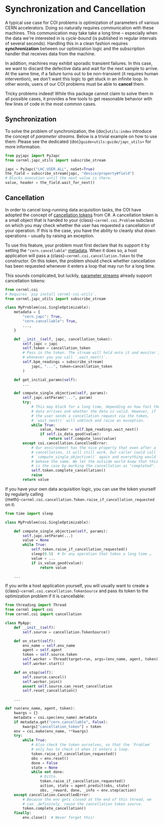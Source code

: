 # Synchronization and Cancellation

A typical use case for COI problems is optimization of parameters of various
CERN accelerators. Doing so naturally requires communication with these
machines. This communication may take take a long time – especially when the
data we're interested in is *cycle-bound* (is published in regular intervals of
several seconds). Handling this in a clean fashion requires **synchronization**
between our optimization logic and the subscription handler that receives data
from the machine.

In addition, machines may exhibit sporadic transient failures. In this case, we
want to discard the defective data and wait for the next sample to arrive. At
the same time, if a failure turns out to be non-transient (it requires human
intervention), we don't want this logic to get stuck in an infinite loop. In
other words, users of our COI problems must be able to **cancel** them.

Tricky problems indeed! While this package cannot claim to solve them in all
possible cases, it provides a few tools to get reasonable behavior with few
lines of code in the most common cases.

## Synchronization

To solve the problem of synchronization, the {doc}`utils:index` introduce the
concept of *parameter streams*. Below is a trivial example on how to use them:
Please see the dedicated {doc}`guide<utils:guide/japc_utils>` for more
information.

```python
from pyjapc import PyJapc
from cernml.japc_utils import subscribe_stream

japc = PyJapc("LHC.USER.ALL", noSet=True)
the_field = subscribe_stream(japc, "device/property#field")
# Blocks execution until the next value is there.
value, header = the_field.wait_for_next()
```

## Cancellation

In order to cancel long-running data acquisition tasks, the COI have adopted
the concept of [cancellation tokens][C-Sharp Cancellation Tokens] from C#. A
cancellation token is a small object that is handed to your
{class}`~cernml.coi.Problem` subclass on which you may check whether the user
has requested a cancellation of your operation. If this is the case, you have
the ability to cleanly shut down operations – usually by raising an exception.

[C-Sharp Cancellation Tokens]: https://docs.microsoft.com/en-us/dotnet/standard/threading/cancellation-in-managed-threads

To use this feature, your problem must first declare that its support it by
setting the `"cern.cancellable"` [metadata](core.md#metadata). When it does so,
a host application will pass a {class}`~cernml.coi.cancellation.Token` to the
constructor. On this token, the problem should check whether cancellation has
been requested whenever it enters a loop that may run for a long time.

This sounds complicated, but luckily, [parameter streams](#synchronization)
already support cancellation tokens:

```python
from cernml.coi
# Requires `pip install cernml-coi-utils`.
from cernml.japc_utils import subscribe_stream

class MyProblem(coi.SingleOptimizable):
    metadata = {
        "cern.japc": True,
        "cern.cancellable": True,
        ...,
    }

    def __init__(self, japc, cancellation_token):
        self.japc = japc
        self.token = cancellation_token
        # Pass in the token. The stream will hold onto it and monitor it
        # whenever you you call `.wait_next()`.
        self.bpm_readings = subscribe_stream(
            japc, "...", token=cancellation_token
        )

    def get_initial_params(self):
        ...

    def compute_single_objective(self, params):
        self.japc.setParam("...", param)
        try:
            # This may block for a long time, depending on how fast the
            # data arrives and whether the data is valid. However, if
            # the user sends a cancellation request via the token,
            # `wait_next()` will unblock and raise an exception.
            while True:
                value, header = self.bpm_readings.wait_next()
                if self.is_data_good(value):
                    return self.compute_loss(value)
        except coi.cancellation.CancelledError:
            # Our environment has the nice property that even after a
            # cancellation, it will still work. Our caller could call
            # `compute_single_objective()` again and everything would
            # behave the same. We let the outside world know that this
            # is the case by marking the cancellation as "completed".
            self.token.complete_cancellation()
            raise
        return value
```

If you have your own data acquisition logic, you can use the token yourself by
regularly calling
{meth}`~cernml.coi.cancellation.Token.raise_if_cancellation_requested` on it:

```python
from time import sleep

class MyProblem(coi.SingleOptimizable):

    def compute_single_objective(self, params):
        self.japc.setParam(...)
        value = None
        while True:
            self.token.raise_if_cancellation_requested()
            sleep(0.5)  # Or any operation that takes a long time …
            value = ...
            if is_value_good(value):
                return value

    ...
```

If you write a host application yourself, you will usually want to create a
{class}`~cernml.coi.cancellation.TokenSource` and pass its token to the
optimization problem if it is cancellable:

```python
from threading import Thread
from cernml import coi
from cernml.coi import cancellation

class MyApp:
    def __init__(self):
        self.source = cancellation.TokenSource()

    def on_start(self):
        env_name = self.env_name
        agent = self.agent
        token = self.source.token
        self.worker = Thread(target=run, args=(env_name, agent, token))
        self.worker.start()

    def on_stop(self):
        self.source.cancel()
        self.worker.join()
        assert self.source.can_reset_cancellation
        self.reset_cancellation()

    ...

def run(env_name, agent, token):
    kwargs = {}
    metadata = coi.spec(env_name).metadata
    if metadata.get("cern.cancellable", False):
        kwargs["cancellation_token"] = token
    env = coi.make(env_name, **kwargs)
    try:
        while True:
            # Also check the token ourselves, so that the `Problem`
            # only has to check it when it enters a loop.
            token.raise_if_cancellation_requested()
            obs = env.reset()
            done = False
            state = None
            while not done:
                # Ditto.
                token.raise_if_cancellation_requested()
                action, state = agent.predict(obs, state)
                obs, _reward, done, _info = env.step(action)
    except cancellation.CancelledError:
        # Because the env gets closed at the end of this thread, we
        # can _definitely_ reuse the cancellation token source.
        token.complete_cancellation()
    finally:
        env.close()  # Never forget this!
```
